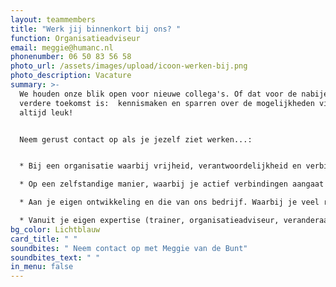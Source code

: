 ```yaml
---
layout: teammembers
title: "Werk jij binnenkort bij ons? "
function: Organisatieadviseur
email: meggie@humanc.nl
phonenumber: 06 50 83 56 58
photo_url: /assets/images/upload/icoon-werken-bij.png
photo_description: Vacature
summary: >-
  We houden onze blik open voor nieuwe collega's. Of dat voor de nabije of
  verdere toekomst is:  kennismaken en sparren over de mogelijkheden vinden we
  altijd leuk!​


  ​Neem gerust contact op als je jezelf ziet werken...:​


  * Bij een organisatie waarbij vrijheid, verantwoordelijkheid en verbinding de belangrijkste waarden zijn. ​

  * Op een zelfstandige manier, waarbij je actief verbindingen aangaat met collega's en in je netwerk. En waarbij je zowel zelfstandig werkt, als in verschillende opdrachten samenwerkt met collega's.​

  * Aan je eigen ontwikkeling en die van ons bedrijf. Waarbij je veel ruimte krijgt om je eigen ontwikkelrichting te kiezen en je initiatief neemt om je kennis en ideeën te verbinden aan onze organisatie.

  * Vanuit je eigen expertise (trainer, organisatieadviseur, veranderaar, procesbegeleider, coach) en met je eigen netwerk.
bg_color: Lichtblauw
card_title: " "
soundbites: " Neem contact op met Meggie van de Bunt"
soundbites_text: " "
in_menu: false
---
```

